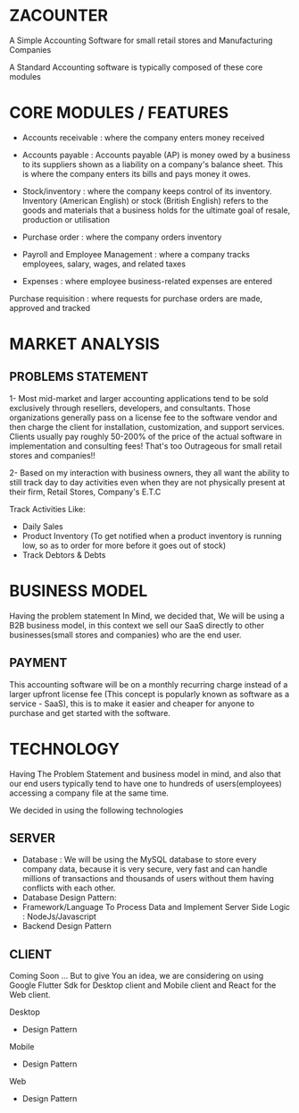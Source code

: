 # ZACOUNTER
A Simple Accounting Software for small retail stores and Manufacturing Companies


A Standard Accounting software is typically composed of these core modules

# CORE MODULES / FEATURES
- Accounts receivable : where the company enters money received 

- Accounts payable : Accounts payable (AP) is money owed by a business to its suppliers shown as a liability on a company's balance sheet. This is where the company enters its bills and pays money it owes.

- Stock/inventory : where the company keeps control of its inventory. Inventory (American English) or stock (British English) refers to the goods and materials that a business holds for the ultimate goal of resale, production or utilisation

- Purchase order : where the company orders inventory

- Payroll and Employee Management : where a company tracks employees, salary, wages, and related taxes

- Expenses : where employee business-related expenses are entered

Purchase requisition : where requests for purchase orders are made, approved and tracked



# MARKET ANALYSIS
## PROBLEMS STATEMENT
1- Most mid-market and larger accounting applications tend to be sold exclusively through resellers, developers, and consultants. Those organizations generally pass on a license fee to the software vendor and then charge the client for installation, customization, and support services. Clients usually pay roughly 50-200% of the price of the actual software in implementation and consulting fees! That's too Outrageous for small retail stores and companies!!



2- Based on my interaction with business owners, they all want the ability to still track day to day activities even when they are not physically present at their firm, Retail Stores, Company's E.T.C

Track Activities Like:
- Daily Sales
- Product Inventory (To get notified when a product inventory is running low, so as to order for more before it goes out of stock)
- Track Debtors & Debts


# BUSINESS MODEL
 Having the problem statement In Mind, we decided that, We will be using a B2B business model, in this context we sell our SaaS directly to other businesses(small stores and companies) who are the end user.

## PAYMENT
This accounting software will be on a monthly recurring charge instead of a larger upfront license fee (This concept is popularly known as software as a service - SaaS), this is to make it easier and cheaper for anyone to purchase and get started with the software.




# TECHNOLOGY
Having The Problem Statement and business model in mind, and also that our end users typically tend to have one to hundreds of users(employees) accessing a company file at the same time. 

We decided in using the following technologies
## SERVER
- Database : 
We will be using the MySQL database to store every company data, because it is very secure, very fast and can handle millions of transactions and thousands of users without them having conflicts with each other.
- Database Design Pattern:
- Framework/Language To Process Data and Implement Server Side Logic : NodeJs/Javascript
- Backend Design Pattern

## CLIENT

Coming Soon ...
But to give You an idea, we are considering on using Google Flutter Sdk for Desktop client and Mobile client and React for the Web client.

Desktop
- Design Pattern

Mobile
- Design Pattern

Web
- Design Pattern
